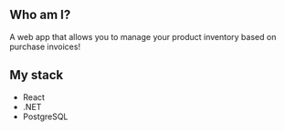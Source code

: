 ## Who am I?

A web app that allows you to manage your product inventory based on purchase invoices!

## My stack
- React
- .NET
- PostgreSQL
